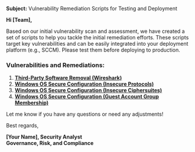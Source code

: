 **Subject:** Vulnerability Remediation Scripts for Testing and Deployment

**Hi [Team],**

Based on our initial vulnerability scan and assessment, we have created a set of scripts to help you tackle the initial remediation efforts. These scripts target key vulnerabilities and can be easily integrated into your deployment platform (e.g., SCCM). Please test them before deploying to production.

### Vulnerabilities and Remediations:
1. [**Third-Party Software Removal (Wireshark)**](https://github.com/josephbcompton08/automation/blob/c6fba2e711b2a14ff215bc231db4bbf0255c996a/remediation-wireshark-uninstall.ps1)
2. [**Windows OS Secure Configuration (Insecure Protocols)**](https://github.com/josephbcompton08/automation/blob/main/toggle-protocols.ps1)
3. [**Windows OS Secure Configuration (Insecure Ciphersuites)**](https://github.com/josephbcompton08/automation/blob/main/toggle-cipher-suites.ps1)
4. [**Windows OS Secure Configuration (Guest Account Group Membership)**](https://github.com/josephbcompton08/automation/blob/main/toggle-guest-local-administrators.ps1)

Let me know if you have any questions or need any adjustments!

Best regards,

**[Your Name], Security Analyst**<br/>
**Governance, Risk, and Compliance**
